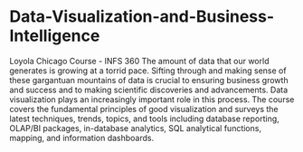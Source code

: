 # Data-Visualization-and-Business-Intelligence
Loyola Chicago Course - INFS 360
The amount of data that our world generates is growing at a torrid pace. Sifting through and making sense of these gargantuan mountains of data is crucial to ensuring business growth and success and to making scientific discoveries and advancements. Data visualization plays an increasingly important role in this process. The course covers the fundamental principles of good visualization and surveys the latest techniques, trends, topics, and tools including database reporting, OLAP/BI packages, in-database analytics, SQL analytical functions, mapping, and information dashboards.
